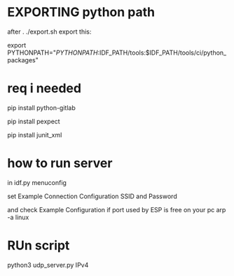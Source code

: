 # EXPORTING python path
after . ./export.sh export this: 

export PYTHONPATH="$PYTHONPATH:$IDF_PATH/tools:$IDF_PATH/tools/ci/python_packages"
# req i needed 
pip install python-gitlab

pip install pexpect

pip install junit_xml

# how to run server

in idf.py menuconfig 

set Example Connection Configuration SSID and Password

and check Example Configuration if port used by ESP is free on your pc arp -a linux

# RUn script

python3 udp_server.py IPv4